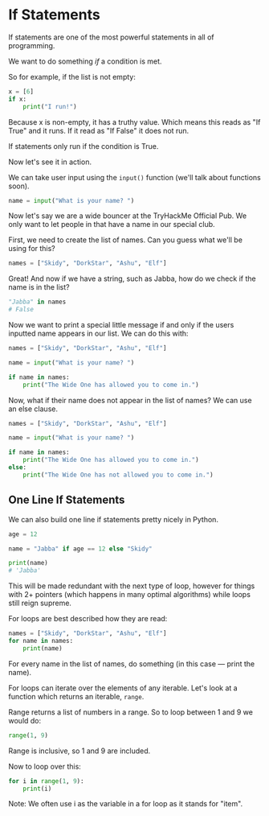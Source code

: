 # If Statements

If statements are one of the most powerful statements in all of programming.

We want to do something _if_ a condition is met.

So for example, if the list is not empty:

```python
x = [6]
if x:
	print("I run!")
```

Because x is non-empty, it has a truthy value. Which means this reads as "If True" and it runs. If it read as "If False" it does not run.

If statements only run if the condition is True.

Now let's see it in action.

We can take user input using the `input()` function \(we'll talk about functions soon\).

```python
name = input("What is your name? ")
```

Now let's say we are a wide bouncer at the TryHackMe Official Pub. We only want to let people in that have a name in our special club.

First, we need to create the list of names. Can you guess what we'll be using for this?

```python
names = ["Skidy", "DorkStar", "Ashu", "Elf"]
```

Great! And now if we have a string, such as Jabba, how do we check if the name is in the list?

```python
"Jabba" in names
# False
```

Now we want to print a special little message if and only if the users inputted name appears in our list. We can do this with:

```python
names = ["Skidy", "DorkStar", "Ashu", "Elf"]

name = input("What is your name? ")

if name in names:
	print("The Wide One has allowed you to come in.")
```

Now, what if their name does not appear in the list of names? We can use an else clause.

```python
names = ["Skidy", "DorkStar", "Ashu", "Elf"]

name = input("What is your name? ")

if name in names:
	print("The Wide One has allowed you to come in.")
else:
	print("The Wide One has not allowed you to come in.")
```

## One Line If Statements

We can also build one line if statements pretty nicely in Python.

```python
age = 12

name = "Jabba" if age == 12 else "Skidy"

print(name)
# 'Jabba'
```

This will be made redundant with the next type of loop, however for things with 2+ pointers \(which happens in many optimal algorithms\) while loops still reign supreme.

For loops are best described how they are read:

```python
names = ["Skidy", "DorkStar", "Ashu", "Elf"]
for name in names:
	print(name)
```

For every name in the list of names, do something \(in this case — print the name\).

For loops can iterate over the elements of any iterable. Let's look at a function which returns an iterable, `range`.

Range returns a list of numbers in a range. So to loop between 1 and 9 we would do:

```python
range(1, 9)
```

Range is inclusive, so 1 and 9 are included.

Now to loop over this:

```python
for i in range(1, 9):
	print(i)
```

Note: We often use i as the variable in a for loop as it stands for "item".


